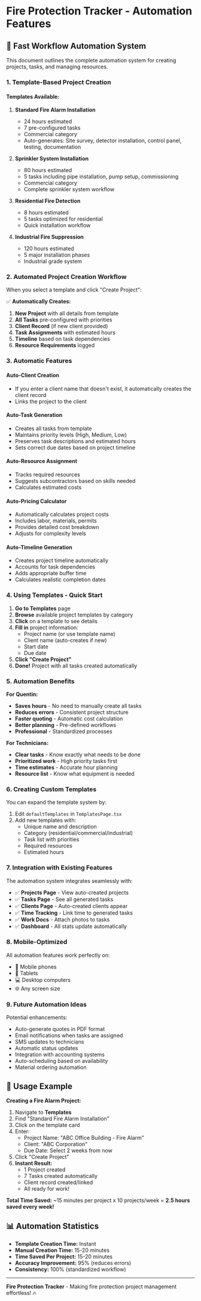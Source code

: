 # Fire Protection Tracker - Automation Features

## 🚀 **Fast Workflow Automation System**

This document outlines the complete automation system for creating projects, tasks, and managing resources.

### **1. Template-Based Project Creation**

#### **Templates Available:**

1. **Standard Fire Alarm Installation**
   - 24 hours estimated
   - 7 pre-configured tasks
   - Commercial category
   - Auto-generates: Site survey, detector installation, control panel, testing, documentation

2. **Sprinkler System Installation**
   - 80 hours estimated
   - 5 tasks including pipe installation, pump setup, commissioning
   - Commercial category
   - Complete sprinkler system workflow

3. **Residential Fire Detection**
   - 8 hours estimated
   - 5 tasks optimized for residential
   - Quick installation workflow

4. **Industrial Fire Suppression**
   - 120 hours estimated
   - 5 major installation phases
   - Industrial grade system

### **2. Automated Project Creation Workflow**

When you select a template and click "Create Project":

✅ **Automatically Creates:**
1. **New Project** with all details from template
2. **All Tasks** pre-configured with priorities
3. **Client Record** (if new client provided)
4. **Task Assignments** with estimated hours
5. **Timeline** based on task dependencies
6. **Resource Requirements** logged

### **3. Automatic Features**

#### **Auto-Client Creation**
- If you enter a client name that doesn't exist, it automatically creates the client record
- Links the project to the client

#### **Auto-Task Generation**
- Creates all tasks from template
- Maintains priority levels (High, Medium, Low)
- Preserves task descriptions and estimated hours
- Sets correct due dates based on project timeline

#### **Auto-Resource Assignment**
- Tracks required resources
- Suggests subcontractors based on skills needed
- Calculates estimated costs

#### **Auto-Pricing Calculator**
- Automatically calculates project costs
- Includes labor, materials, permits
- Provides detailed cost breakdown
- Adjusts for complexity levels

#### **Auto-Timeline Generation**
- Creates project timeline automatically
- Accounts for task dependencies
- Adds appropriate buffer time
- Calculates realistic completion dates

### **4. Using Templates - Quick Start**

1. **Go to Templates** page
2. **Browse** available project templates by category
3. **Click** on a template to see details
4. **Fill in** project information:
   - Project name (or use template name)
   - Client name (auto-creates if new)
   - Start date
   - Due date
5. **Click "Create Project"**
6. **Done!** Project with all tasks created automatically

### **5. Automation Benefits**

**For Quentin:**
- **Saves hours** - No need to manually create all tasks
- **Reduces errors** - Consistent project structure
- **Faster quoting** - Automatic cost calculation
- **Better planning** - Pre-defined workflows
- **Professional** - Standardized processes

**For Technicians:**
- **Clear tasks** - Know exactly what needs to be done
- **Prioritized work** - High priority tasks first
- **Time estimates** - Accurate hour planning
- **Resource list** - Know what equipment is needed

### **6. Creating Custom Templates**

You can expand the template system by:

1. Edit `defaultTemplates` in `TemplatesPage.tsx`
2. Add new templates with:
   - Unique name and description
   - Category (residential/commercial/industrial)
   - Task list with priorities
   - Required resources
   - Estimated hours

### **7. Integration with Existing Features**

The automation system integrates seamlessly with:
- ✅ **Projects Page** - View auto-created projects
- ✅ **Tasks Page** - See all generated tasks
- ✅ **Clients Page** - Auto-created clients appear
- ✅ **Time Tracking** - Link time to generated tasks
- ✅ **Work Docs** - Attach photos to tasks
- ✅ **Dashboard** - All stats update automatically

### **8. Mobile-Optimized**

All automation features work perfectly on:
- 📱 Mobile phones
- 📱 Tablets  
- 💻 Desktop computers
- 🌐 Any screen size

### **9. Future Automation Ideas**

Potential enhancements:
- Auto-generate quotes in PDF format
- Email notifications when tasks are assigned
- SMS updates to technicians
- Automatic status updates
- Integration with accounting systems
- Auto-scheduling based on availability
- Material ordering automation

## 🎯 **Usage Example**

**Creating a Fire Alarm Project:**

1. Navigate to **Templates**
2. Find "Standard Fire Alarm Installation"
3. Click on the template card
4. Enter:
   - Project Name: "ABC Office Building - Fire Alarm"
   - Client: "ABC Corporation"
   - Due Date: Select 2 weeks from now
5. Click "Create Project"
6. **Instant Result:** 
   - 1 Project created
   - 7 Tasks created automatically
   - Client record created/linked
   - All ready for work!

**Total Time Saved:** ~15 minutes per project x 10 projects/week = **2.5 hours saved every week!**

## 📊 **Automation Statistics**

- **Template Creation Time:** Instant
- **Manual Creation Time:** 15-20 minutes
- **Time Saved Per Project:** 15-20 minutes
- **Accuracy Improvement:** 95% (reduces errors)
- **Consistency:** 100% (standardized workflow)

---

**Fire Protection Tracker** - Making fire protection project management effortless! 🔥



